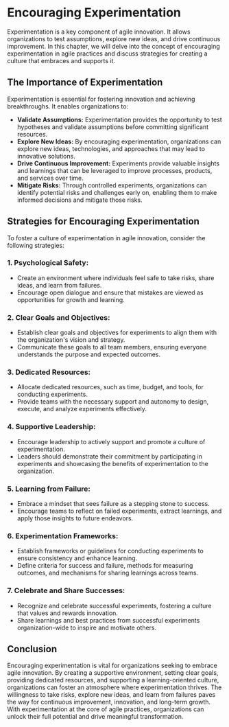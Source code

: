 Encouraging Experimentation
====================================

Experimentation is a key component of agile innovation. It allows organizations to test assumptions, explore new ideas, and drive continuous improvement. In this chapter, we will delve into the concept of encouraging experimentation in agile practices and discuss strategies for creating a culture that embraces and supports it.

The Importance of Experimentation
---------------------------------

Experimentation is essential for fostering innovation and achieving breakthroughs. It enables organizations to:

* **Validate Assumptions:** Experimentation provides the opportunity to test hypotheses and validate assumptions before committing significant resources.
* **Explore New Ideas:** By encouraging experimentation, organizations can explore new ideas, technologies, and approaches that may lead to innovative solutions.
* **Drive Continuous Improvement:** Experiments provide valuable insights and learnings that can be leveraged to improve processes, products, and services over time.
* **Mitigate Risks:** Through controlled experiments, organizations can identify potential risks and challenges early on, enabling them to make informed decisions and mitigate those risks.

Strategies for Encouraging Experimentation
------------------------------------------

To foster a culture of experimentation in agile innovation, consider the following strategies:

### 1. Psychological Safety:

* Create an environment where individuals feel safe to take risks, share ideas, and learn from failures.
* Encourage open dialogue and ensure that mistakes are viewed as opportunities for growth and learning.

### 2. Clear Goals and Objectives:

* Establish clear goals and objectives for experiments to align them with the organization's vision and strategy.
* Communicate these goals to all team members, ensuring everyone understands the purpose and expected outcomes.

### 3. Dedicated Resources:

* Allocate dedicated resources, such as time, budget, and tools, for conducting experiments.
* Provide teams with the necessary support and autonomy to design, execute, and analyze experiments effectively.

### 4. Supportive Leadership:

* Encourage leadership to actively support and promote a culture of experimentation.
* Leaders should demonstrate their commitment by participating in experiments and showcasing the benefits of experimentation to the organization.

### 5. Learning from Failure:

* Embrace a mindset that sees failure as a stepping stone to success.
* Encourage teams to reflect on failed experiments, extract learnings, and apply those insights to future endeavors.

### 6. Experimentation Frameworks:

* Establish frameworks or guidelines for conducting experiments to ensure consistency and enhance learning.
* Define criteria for success and failure, methods for measuring outcomes, and mechanisms for sharing learnings across teams.

### 7. Celebrate and Share Successes:

* Recognize and celebrate successful experiments, fostering a culture that values and rewards innovation.
* Share learnings and best practices from successful experiments organization-wide to inspire and motivate others.

Conclusion
----------

Encouraging experimentation is vital for organizations seeking to embrace agile innovation. By creating a supportive environment, setting clear goals, providing dedicated resources, and supporting a learning-oriented culture, organizations can foster an atmosphere where experimentation thrives. The willingness to take risks, explore new ideas, and learn from failures paves the way for continuous improvement, innovation, and long-term growth. With experimentation at the core of agile practices, organizations can unlock their full potential and drive meaningful transformation.
